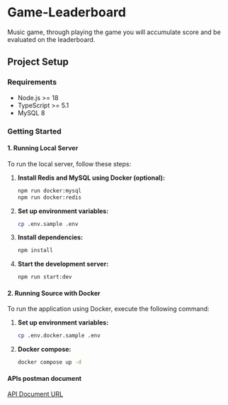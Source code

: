 # Game-Leaderboard

Music game, through playing the game you will accumulate score and be evaluated on the leaderboard.

## Project Setup

### Requirements

- Node.js >= 18
- TypeScript >= 5.1
- MySQL 8

### Getting Started

#### 1. Running Local Server

To run the local server, follow these steps:

1. **Install Redis and MySQL using Docker (optional):**

   ```bash
   npm run docker:mysql
   npm run docker:redis
   ```

2. **Set up environment variables:**

   ```bash
   cp .env.sample .env
   ```

3. **Install dependencies:**

   ```bash
   npm install
   ```

4. **Start the development server:**
   ```bash
   npm run start:dev
   ```

#### 2. Running Source with Docker

To run the application using Docker, execute the following command:

1. **Set up environment variables:**

   ```bash
   cp .env.docker.sample .env
   ```

2. **Docker compose:**

   ```bash
   docker compose up -d
   ```

#### APIs postman document

[API Document URL](https://www.postman.com/dark-space-8177-1/workspace/game-learderboard/collection/3867591-1496b50b-99ee-484e-af4e-4def8d896cac?action=share&creator=3867591&active-environment=3867591-cb84c7b4-31b3-4509-bb65-116b292d9700)
